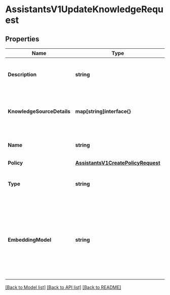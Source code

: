 # AssistantsV1UpdateKnowledgeRequest

## Properties

Name | Type | Description | Notes
------------ | ------------- | ------------- | -------------
**Description** | **string** | The description of the knowledge source. |[optional] 
**KnowledgeSourceDetails** | **map[string]interface{}** | The details of the knowledge source based on the type. |[optional] 
**Name** | **string** | The name of the knowledge source. |[optional] 
**Policy** | [**AssistantsV1CreatePolicyRequest**](AssistantsV1CreatePolicyRequest.md) |  |[optional] 
**Type** | **string** | The description of the knowledge source. |[optional] 
**EmbeddingModel** | **string** | The embedding model to be used for the knowledge source. It's only applicable to 'Database' type. |[optional] 

[[Back to Model list]](../README.md#documentation-for-models) [[Back to API list]](../README.md#documentation-for-api-endpoints) [[Back to README]](../README.md)


